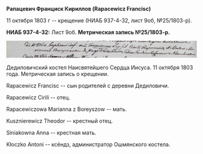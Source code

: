 **Рапацевич Франциск Кириллов (Rapacewicz Francisc)**

11 октября 1803 г -- крещение (НИАБ 937-4-32, лист 9об, №25/1803-р).

**НИАБ 937-4-32:** Лист 9об. **Метрическая запись №25/1803-р.**

![](./media/812f41000e09f1a3847e2233d66e015298caecb7.png)

Дедиловичский костел Наисвятейшего Сердца Иисуса. 11 октября 1803 года.
Метрическая запись о крещении.

Rapacewicz Francisc -- сын родителей с деревни Дедиловичи.

Rapacewicz Cirili -- отец.

Rapacewiczowa Marianna z Boreyszow -- мать.

Kusznierewicz Theodor -- крестный отец.

Siniakowna Anna -- крестная мать.

Kłoczko Antoni -- ксёндз, администратор Ошмянского костела.
